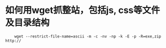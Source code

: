 
# 如何用wget抓整站，包括js, css等文件及目录结构

        wget --restrict-file-name=ascii -m -c -nv -np -k -E -p -R=exe,zip http://
